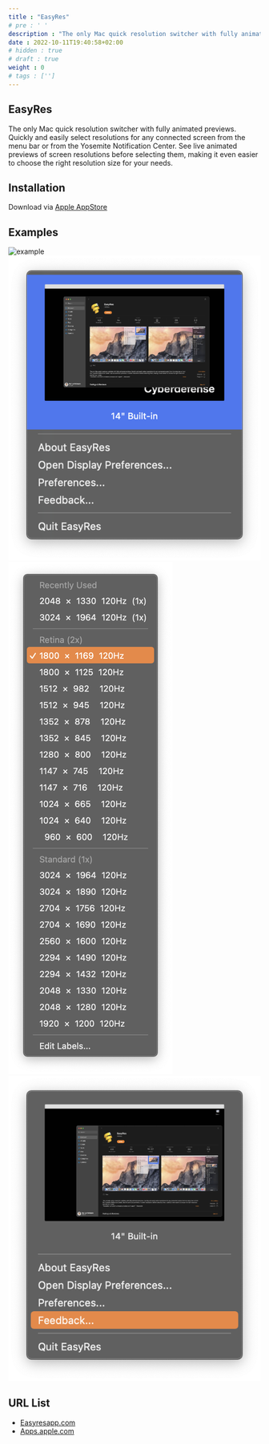 ```yaml
---
title : "EasyRes"
# pre : ' '
description : "The only Mac quick resolution switcher with fully animated previews."
date : 2022-10-11T19:40:58+02:00
# hidden : true
# draft : true
weight : 0
# tags : ['']
---
```


## EasyRes

The only Mac quick resolution switcher with fully animated previews. Quickly and easily select resolutions for any connected screen from the menu bar or from the Yosemite Notification Center. See live animated previews of screen resolutions before selecting them, making it even easier to choose the right resolution size for your needs.

## Installation

Download via [Apple AppStore](https://apps.apple.com/app/easyres/id688211836?ls=1&mt=12)

## Examples

![example](images/example1.png)
![example](images/example2.png)
![example](images/example3.png)
![example](images/example4.png)

## URL List

- [Easyresapp.com](http://easyresapp.com/)
- [Apps.apple.com](https://apps.apple.com/app/easyres/id688211836?ls=1&mt=12)
